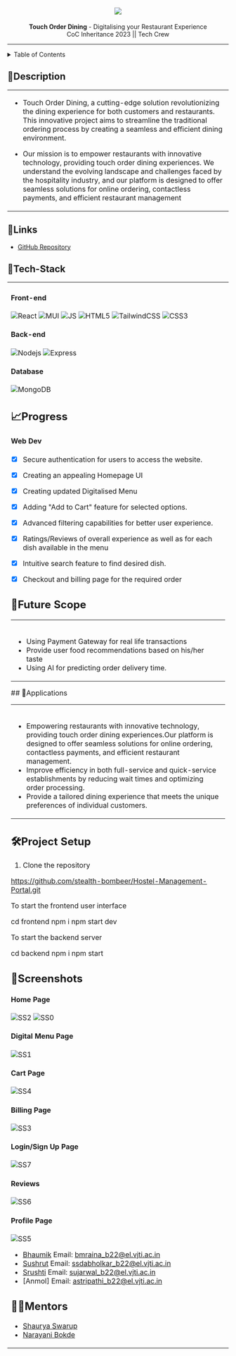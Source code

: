 <h1 align="center">
  <img src="https://github.com/bhaumikraina/bmr/assets/149494412/6f2a7391-79ed-4059-abff-c97774245171"
">
  <br>
</h1>

<div align="center">
   <strong>Touch Order Dining</strong> - Digitalising your Restaurant Experience  
  <br>
  CoC Inheritance 2023 || Tech Crew
 <br>
</div>
<hr>

<details>
<summary>Table of Contents</summary>

- [Description](#description)
- [Links](#links)
- [Tech Stack](#tech-stack)
- [Progress](#progress)
- [Future Scope](#future-scope)
- [Applications](#applications)
- [Project Setup](#project-setup)
- [Usage](#usage)
- [Team Members](#team-members)
- [Mentors](#mentors)
- [Screenshots](#screenshots)

</details>

## 📝Description
<div align="center">
  <table>
    <tr>
      <td>

- Touch Order Dining, a cutting-edge solution revolutionizing the dining experience for both customers and restaurants. This innovative project aims to streamline the traditional ordering process by creating a seamless and efficient dining environment.

- Our mission is to empower restaurants with innovative technology, providing touch order dining experiences. We understand the evolving landscape and challenges faced by the hospitality industry, and our platform is designed to offer seamless solutions for online ordering, contactless payments, and efficient restaurant management
      </td>
    </tr>
  </table>
</div>

## 🔗Links

- [GitHub Repository](https://github.com/bhaumikraina/Tech-Crew)

## 🤖Tech-Stack
<div>
  <table>
    <tr>
      <td>

#### Front-end

![React](https://img.shields.io/badge/-React-61DAFB?style=flat-square&logo=react&logoColor=ffffff)
![MUI](https://img.shields.io/badge/Material%20UI-007FFF?style=for-the-badge&logo=mui&logoColor=white)
![JS](https://img.shields.io/badge/JavaScript-323330?style=for-the-badge&logo=javascript&logoColor=F7DF1E)
![HTML5](https://img.shields.io/badge/HTML5-E34F26?style=for-the-badge&logo=html5&logoColor=white)
![TailwindCSS](https://camo.githubusercontent.com/5d16e7fdd964ebca50ca82d6c8b081045630340427c463f4470050acd4e50ef3/68747470733a2f2f696d672e736869656c64732e696f2f7374617469632f76313f7374796c653d666f722d7468652d6261646765266d6573736167653d5461696c77696e642b43535326636f6c6f723d323232323232266c6f676f3d5461696c77696e642b435353266c6f676f436f6c6f723d303642364434266c6162656c3d)
![CSS3](https://img.shields.io/badge/CSS3-1572B6?style=for-the-badge&logo=css3&logoColor=white)


#### Back-end

![Nodejs](https://img.shields.io/badge/-Nodejs-339933?style=flat-square&logo=Node.js&logoColor=ffffff)
![Express](https://img.shields.io/badge/express.js-%23404d59.svg?style=flat-square&logo=express&logoColor=%2361DAFB)

#### Database
![MongoDB](https://img.shields.io/badge/MongoDB-%234ea94b.svg?style=flat-square&logo=mongodb&logoColor=white)
## 📈Progress

#### Web Dev
- [x] Secure authentication for users to access the website.
- [x] Creating an appealing Homepage UI
- [x] Creating updated Digitalised Menu
- [x] Adding "Add to Cart" feature for selected options.
- [x] Advanced filtering capabilities for better user experience.
- [x] Ratings/Reviews of overall experience as well as for each dish available in the menu
- [x] Intuitive search feature to find desired dish.
- [x] Checkout and billing page for the required order


## 🔮Future Scope
<div align="left">
  <table>
    <tr>
      <td>
        <br>

- Using Payment Gateway for real life transactions
- Provide user food recommendations based on his/her taste
- Using AI for predicting order delivery time.
        <br>
      </td>
    </tr>
  </table>
</div>
## 💸Applications
<div align="center">
  <table>
    <tr>
      <td>
        <br>
        
- Empowering restaurants with innovative technology, providing touch order dining experiences.Our platform is designed to offer seamless solutions for online ordering, contactless payments, and efficient restaurant management.
- Improve efficiency in both full-service and quick-service establishments by reducing wait times and optimizing order processing.
- Provide a tailored dining experience that meets the unique preferences of individual customers.  
      </td>
    </tr>
  </table>
</div>

## 🛠Project Setup

1. Clone the repository

https://github.com/stealth-bombeer/Hostel-Management-Portal.git

To start the frontend user interface

cd frontend
npm i
npm start dev

To start the backend server

cd backend
npm i
npm start


## 📱Screenshots
#### Home Page
![SS2](https://github.com/bhaumikraina/bmr/blob/b9/Screenshot%202024-02-08%20234915.png?raw=true)
![SS0](https://github.com/bhaumikraina/bmr/blob/b9/Screenshot%202024-02-08%20235003.png?raw=true)
#### Digital Menu Page
![SS1](https://github.com/bhaumikraina/bmr/blob/b9/Screenshot%202024-02-08%20235047.png?raw=true   )
#### Cart Page
![SS4](https://github.com/bhaumikraina/bmr/blob/b9/Screenshot%202024-02-08%20235227.png?raw=true)
#### Billing Page
![SS3](https://github.com/bhaumikraina/bmr/blob/b9/Screenshot%202024-02-08%20235312.png?raw=true)
#### Login/Sign Up Page
![SS7](https://github.com/bhaumikraina/bmr/blob/b9/Screenshot%202024-02-08%20235519.png?raw=true)
#### Reviews
![SS6](https://github.com/bhaumikraina/bmr/blob/b9/Screenshot%202024-02-08%20235435.png?raw=true)

#### Profile Page
![SS5](https://github.com/bhaumikraina/bmr/blob/b9/Screenshot%202024-02-09%20010430.png?raw=true)


- [Bhaumik](https://github.com/bhaumikraina) Email: bmraina_b22@el.vjti.ac.in
- [Sushrut](https://github.com/SushrutDabholkar04) Email: ssdabholkar_b22@el.vjti.ac.in
- [Srushti](https://github.com/Srushtiii20) Email: sujarwal_b22@el.vjti.ac.in
- [Anmol] Email: astripathi_b22@el.vjti.ac.in

## 👨‍🏫Mentors

- [Shaurya Swarup](https://github.com/shauryaswarup)
- [Narayani Bokde](https://github.com/narayanibokde9)
